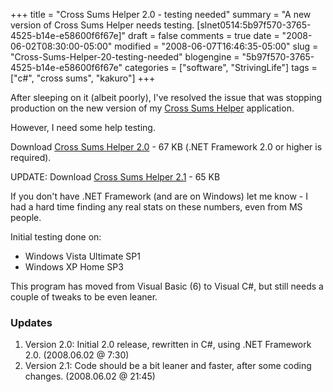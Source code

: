 +++
title = "Cross Sums Helper 2.0 - testing needed"
summary = "A new version of Cross Sums Helper needs testing. [slnet0514:5b97f570-3765-4525-b14e-e58600f6f67e]"
draft = false
comments = true
date = "2008-06-02T08:30:00-05:00"
modified = "2008-06-07T16:46:35-05:00"
slug = "Cross-Sums-Helper-20-testing-needed"
blogengine = "5b97f570-3765-4525-b14e-e58600f6f67e"
categories = ["software", "StrivingLife"]
tags = ["c#", "cross sums", "kakuro"]
+++

<p>
After sleeping on it (albeit poorly), I&#39;ve resolved the issue that was stopping production on the new version of my <a href="/words/post/Cross-Sums-Number-Combinations-Guide.aspx">Cross Sums Helper</a> application. 
</p>
<p>
However, I need some help testing. 
</p>
<p>
Download <a href="http://jamesrskemp.com/applications/CrossSumsHelper_2.0.exe">Cross Sums Helper 2.0</a> - 67 KB (.NET Framework 2.0 or higher is required). 
</p>
<p>
UPDATE: Download <a href="http://jamesrskemp.com/applications/CrossSumsHelper_2.1.exe">Cross Sums Helper 2.1</a> - 65 KB 
</p>
<p>
If you don&#39;t have .NET Framework (and are on Windows) let me know - I had a hard time finding any real stats on these numbers, even from MS people. 
</p>
<p>
Initial testing done on: 
</p>
<ul>
	<li>Windows Vista Ultimate SP1</li>
	<li>Windows XP Home SP3</li>
</ul>
<p>
This program has moved from Visual Basic (6) to Visual C#, but still needs&nbsp;a couple of tweaks to be even leaner. 
</p>
<h3>Updates</h3>
<ol>
	<li>Version 2.0: Initial 2.0 release,&nbsp;rewritten in C#, using .NET Framework 2.0. (2008.06.02 @ 7:30)</li>
	<li>Version 2.1: Code should be a bit leaner and faster,&nbsp;after some coding changes. (2008.06.02 @ 21:45)</li>
</ol>
<p>
&nbsp;
</p>

